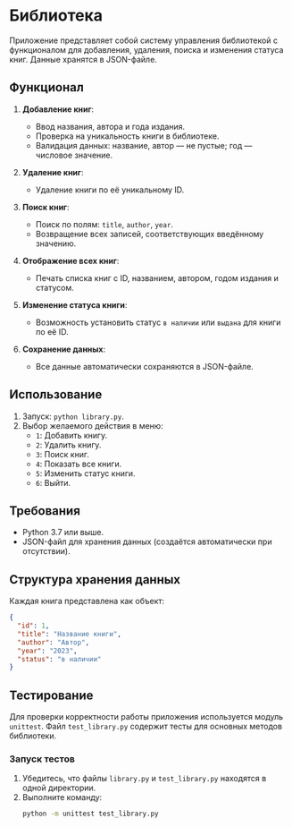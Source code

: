 # Библиотека

Приложение представляет собой систему управления библиотекой с функционалом для добавления, удаления, поиска и изменения статуса книг. Данные хранятся в JSON-файле.

## Функционал
1. **Добавление книг**:
   - Ввод названия, автора и года издания.
   - Проверка на уникальность книги в библиотеке.
   - Валидация данных: название, автор — не пустые; год — числовое значение.

2. **Удаление книг**:
   - Удаление книги по её уникальному ID.

3. **Поиск книг**:
   - Поиск по полям: `title`, `author`, `year`.
   - Возвращение всех записей, соответствующих введённому значению.

4. **Отображение всех книг**:
   - Печать списка книг с ID, названием, автором, годом издания и статусом.

5. **Изменение статуса книги**:
   - Возможность установить статус `в наличии` или `выдана` для книги по её ID.

6. **Сохранение данных**:
   - Все данные автоматически сохраняются в JSON-файле.

## Использование
1. Запуск: `python library.py`.
2. Выбор желаемого действия в меню:
   - `1`: Добавить книгу.
   - `2`: Удалить книгу.
   - `3`: Поиск книг.
   - `4`: Показать все книги.
   - `5`: Изменить статус книги.
   - `6`: Выйти.

## Требования
- Python 3.7 или выше.
- JSON-файл для хранения данных (создаётся автоматически при отсутствии).

## Структура хранения данных
Каждая книга представлена как объект:
```json
{
  "id": 1,
  "title": "Название книги",
  "author": "Автор",
  "year": "2023",
  "status": "в наличии"
}
```

## Тестирование

Для проверки корректности работы приложения используется модуль `unittest`. Файл `test_library.py` содержит тесты для основных методов библиотеки.

### Запуск тестов
1. Убедитесь, что файлы `library.py` и `test_library.py` находятся в одной директории.
2. Выполните команду:
   ```bash
   python -m unittest test_library.py
